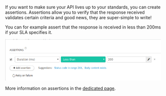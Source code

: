 If you want to make sure your API lives up to your standards, you can create assertions. Assertions allow you to verify that the response received validates certain criteria and good news, they are super-simple to write!

You can for example assert that the response is received in less than 200ms if your SLA specifies it.

![assertions panel](images/restlet-client-assertions.png)

More information on assertions in the [dedicated page](../test-automate/validate-http-responses).
